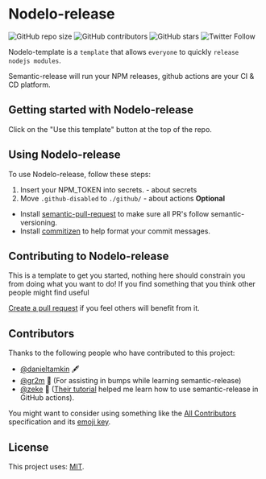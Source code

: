 # Nodelo-release

<!--- These are examples. See https://shields.io for others or to customize this set of shields. You might want to include dependencies, project status and licence info here --->
![GitHub repo size](https://img.shields.io/github/repo-size/DanielTamkin/nodelo-release)
![GitHub contributors](https://img.shields.io/github/contributors/DanielTamkin/nodelo-release)
![GitHub stars](https://img.shields.io/github/stars/DanielTamkin/nodelo-release?style=social)
![Twitter Follow](https://img.shields.io/twitter/follow/CodeHands?style=social)

Nodelo-template is a `template` that allows `everyone` to quickly `release nodejs modules`.

Semantic-release will run your NPM releases, github actions are your CI & CD platform. 

## Getting started with Nodelo-release

Click on the "Use this template" button at the top of the repo.

## Using Nodelo-release

To use Nodelo-release, follow these steps:
1. Insert your NPM_TOKEN into secrets.  - about secrets
1. Move `.github-disabled` to `./github/` - about actions
**Optional**
- Install [semantic-pull-request](https://github.com/apps/semantic-pull-requests) to make sure all PR's follow semantic-versioning.
- Install [commitizen](https://github.com/commitizen/cz-cli) to help format your commit messages.


## Contributing to Nodelo-release

This is a template to get you started, nothing here should constrain you from doing what you want to do! If you find something that you think other people might find useful 

[Create a pull request](https://help.github.com/en/github/collaborating-with-issues-and-pull-requests/creating-a-pull-request) if you feel others will benefit from it.

## Contributors

Thanks to the following people who have contributed to this project:

* [@danieltamkin](https://github.com/DanielTamkin) 🖋 
* [@gr2m](https://github.com/gr2m) 🔧 (For assisting in bumps while learning semantic-release)
* [@zeke](https://github.com/zeke) 📖 ([Their tutorial](https://github.com/zeke/semantic-release-with-github-actions) helped me learn how to use semantic-release in GitHub actions).


You might want to consider using something like the [All Contributors](https://github.com/all-contributors/all-contributors) specification and its [emoji key](https://allcontributors.org/docs/en/emoji-key).


## License

This project uses: [MIT](https://choosealicense.com/licenses/mit/).

